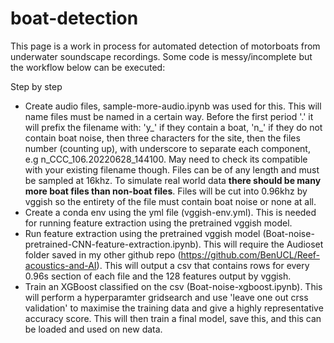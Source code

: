 # boat-detection

This page is a work in process for automated detection of motorboats from underwater soundscape recordings. Some code is messy/incomplete but the workflow below can be executed:

Step by step
- Create audio files, sample-more-audio.ipynb was used for this. This will name files must be named in a certain way. Before the first period '.' it will prefix the filename with: 'y_' if they contain a boat, 'n_' if they do not contain boat noise, then three characters for the site, then the files number (counting up), with underscore to separate each component, e.g n_CCC_106.20220628_144100. May need to check its compatible with your existing filename though. Files can be of any length and must be sampled at 16khz. To simulate real world data **there should be many more boat files than non-boat files**. Files will be cut into 0.96khz by vggish so the entirety of the file must contain boat noise or none at all.
- Create a conda env using the yml file (vggish-env.yml). This is needed for running feature extraction using the pretrained vggish model.
- Run feature extraction using the pretrained vggish model (Boat-noise-pretrained-CNN-feature-extraction.ipynb). This will require the Audioset folder saved in my other github repo (https://github.com/BenUCL/Reef-acoustics-and-AI). This will output a csv that contains rows for every 0.96s section of each file and the 128 features output by vggish.
- Train an XGBoost classified on the csv (Boat-noise-xgboost.ipynb). This will perform a hyperparamter gridsearch and use 'leave one out crss validation' to maximise the training data and give a highly representative accuracy score. This will then train a final model, save this, and this can be loaded and used on new data. 

